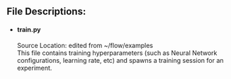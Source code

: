 ## File Descriptions:
- #### train.py 
    Source Location: edited from ~/flow/examples\
    This file contains training hyperparameters (such as Neural Network configurations, learning rate, etc)  and spawns a training session for an experiment.
